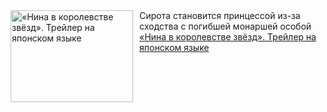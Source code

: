<!--2025-02-03 23:00:25-->
<div class="yb">
  <div class="rss smaller1 kino_kino"><a href="https://www.kino-teatr.ru/video/45860/" title="«Нина в королевстве звёзд». Трейлер на японском языке"><img src="https://www.kino-teatr.ru/video/0/6/45860/poster.jpg" width="196" height="147" align="left" hspace="5" style="margin: 0px 10px 0px 5px" alt="«Нина в королевстве звёзд». Трейлер на японском языке"/></a>Сирота становится принцессой из-за сходства с погибшей монаршей особой <br><a class="light" href="https://www.kino-teatr.ru/video/45860/">«Нина в королевстве звёзд». Трейлер на японском языке</a></div>
</div>
